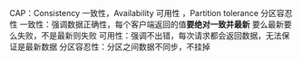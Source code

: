 CAP：Consistency 一致性，Availability 可用性 ，Partition tolerance 分区容忍性
一致性：强调数据正确性，每个客户端返回的值**要绝对一致并最新**  要么最新要么失败，不是最新则失败
可用性：强调不出错，每次请求都会返回数据，无法保证是最新数据
分区容忍性：分区之间数据不同步，不挂掉